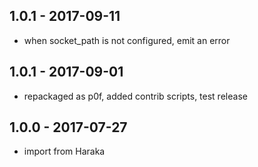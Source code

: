 
## 1.0.1 - 2017-09-11

- when socket_path is not configured, emit an error 

## 1.0.1 - 2017-09-01

- repackaged as p0f, added contrib scripts, test release

## 1.0.0 - 2017-07-27

- import from Haraka

